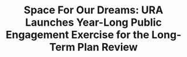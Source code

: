 ---
layout: post
title: "Space For Our Dreams: URA Launches Year-Long Public Engagement Exercise for the Long-Term Plan Review"
file_url: https://www.ura.gov.sg/Corporate/Media-Room/Media-Releases/pr21-24
---